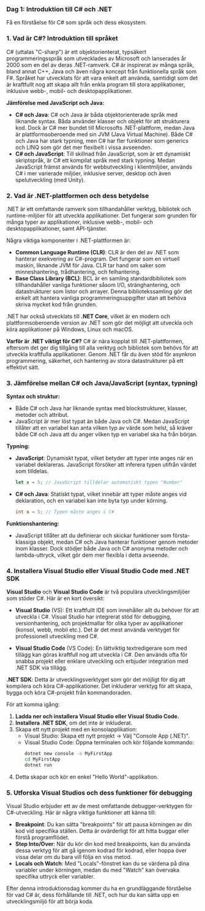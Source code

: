 ### Dag 1: Introduktion till C# och .NET
Få en förståelse för C# som språk och dess ekosystem.

### 1. **Vad är C#? Introduktion till språket**

C# (uttalas "C-sharp") är ett objektorienterat, typsäkert programmeringsspråk som utvecklades av Microsoft och lanserades år 2000 som en del av deras .NET-ramverk. C# är inspirerat av många språk, bland annat C++, Java och även några koncept från funktionella språk som F#. Språket har utvecklats för att vara enkelt att använda, samtidigt som det är kraftfullt nog att skapa allt från enkla program till stora applikationer, inklusive webb-, mobil- och desktopapplikationer.

**Jämförelse med JavaScript och Java:**
- **C# och Java**: C# och Java är båda objektorienterade språk med liknande syntax. Båda använder klasser och objekt för att strukturera kod. Dock är C# mer bundet till Microsofts .NET-plattform, medan Java är plattformsoberoende med sin JVM (Java Virtual Machine). Både C# och Java har stark typning, men C# har fler funktioner som generics och LINQ som gör det mer flexibelt i vissa avseenden.
- **C# och JavaScript**: Till skillnad från JavaScript, som är ett dynamiskt skriptspråk, är C# ett kompilat språk med stark typning. Medan JavaScript främst används för webbutveckling i klientmiljöer, används C# i mer varierade miljöer, inklusive server, desktop och även spelutveckling (med Unity).

### 2. **Vad är .NET-plattformen och dess betydelse**

.NET är ett omfattande ramverk som tillhandahåller verktyg, bibliotek och runtime-miljöer för att utveckla applikationer. Det fungerar som grunden för många typer av applikationer, inklusive webb-, mobil- och desktopapplikationer, samt API-tjänster.

Några viktiga komponenter i .NET-plattformen är:
- **Common Language Runtime (CLR)**: CLR är den del av .NET som hanterar exekvering av C#-program. Det fungerar som en virtuell maskin, liknande JVM för Java. CLR tar hand om saker som minneshantering, trådhantering, och felhantering.
- **Base Class Library (BCL)**: BCL är en samling standardbibliotek som tillhandahåller vanliga funktioner såsom I/O, stränghantering, och datastrukturer som listor och arrayer. Denna bibliotekssamling gör det enkelt att hantera vanliga programmeringsuppgifter utan att behöva skriva mycket kod från grunden.

.NET har också utvecklats till **.NET Core**, vilket är en modern och plattformsoberoende version av .NET som gör det möjligt att utveckla och köra applikationer på Windows, Linux och macOS.

**Varför är .NET viktigt för C#?**
C# är nära kopplat till .NET-plattformen, eftersom det ger dig tillgång till alla verktyg och bibliotek som behövs för att utveckla kraftfulla applikationer. Genom .NET får du även stöd för asynkron programmering, säkerhet, och hantering av stora datastrukturer på ett effektivt sätt.

### 3. **Jämförelse mellan C# och Java/JavaScript (syntax, typning)**

**Syntax och struktur:**
- Både C# och Java har liknande syntax med blockstrukturer, klasser, metoder och attribut.
- JavaScript är mer löst typat än både Java och C#. Medan JavaScript tillåter att en variabel kan anta vilken typ av värde som helst, så kräver både C# och Java att du anger vilken typ en variabel ska ha från början.

**Typning:**
- **JavaScript**: Dynamiskt typat, vilket betyder att typer inte anges när en variabel deklareras. JavaScript försöker att inferera typen utifrån värdet som tilldelas.
  ```javascript
  let x = 5; // JavaScript tilldelar automatiskt typen "Number"
  ```
- **C# och Java**: Statiskt typat, vilket innebär att typer måste anges vid deklaration, och en variabel kan inte byta typ under körning.
  ```csharp
  int x = 5; // Typen måste anges i C#
  ```

**Funktionshantering:**
- JavaScript tillåter att du definierar och skickar funktioner som första-klassiga objekt, medan C# och Java hanterar funktioner genom metoder inom klasser. Dock stödjer både Java och C# anonyma metoder och lambda-uttryck, vilket gör dem mer flexibla i detta avseende.

### 4. **Installera Visual Studio eller Visual Studio Code med .NET SDK**

**Visual Studio** och **Visual Studio Code** är två populära utvecklingsmiljöer som stöder C#. Här är en kort översikt:

- **Visual Studio** (VS): Ett kraftfullt IDE som innehåller allt du behöver för att utveckla i C#. Visual Studio har integrerat stöd för debugging, versionhantering, och projektmallar för olika typer av applikationer (konsol, webb, mobil etc.). Det är det mest använda verktyget för professionell utveckling med C#.
  
- **Visual Studio Code** (VS Code): En lättviktig textredigerare som med tillägg kan göras kraftfull nog att utveckla i C#. Den används ofta för snabba projekt eller enklare utveckling och erbjuder integration med .NET SDK via tillägg.

**.NET SDK**: Detta är utvecklingsverktyget som gör det möjligt för dig att kompilera och köra C#-applikationer. Det inkluderar verktyg för att skapa, bygga och köra C#-projekt från kommandoraden.

För att komma igång:
1. **Ladda ner och installera Visual Studio eller Visual Studio Code.**
2. **Installera .NET SDK**, om det inte är inkluderat.
3. Skapa ett nytt projekt med en konsolapplikation:
   - Visual Studio: Skapa ett nytt projekt -> Välj "Console App (.NET)".
   - Visual Studio Code: Öppna terminalen och kör följande kommando:
     ```bash
     dotnet new console -o MyFirstApp
     cd MyFirstApp
     dotnet run
     ```
4. Detta skapar och kör en enkel "Hello World"-applikation.

### 5. **Utforska Visual Studios och dess funktioner för debugging**

Visual Studio erbjuder ett av de mest omfattande debugger-verktygen för C#-utveckling. Här är några viktiga funktioner att känna till:
- **Breakpoint**: Du kan sätta "breakpoints" för att pausa körningen av din kod vid specifika ställen. Detta är ovärderligt för att hitta buggar eller förstå programflödet.
- **Step Into/Over**: När du kör din kod med breakpoints, kan du använda dessa verktyg för att gå igenom kodrad för kodrad, eller hoppa över vissa delar om du bara vill följa en viss metod.
- **Locals och Watch**: Med "Locals"-fönstret kan du se värdena på dina variabler under körningen, medan du med "Watch" kan övervaka specifika uttryck eller variabler.

Efter denna introduktionsdag kommer du ha en grundläggande förståelse för vad C# är, dess förhållande till .NET, och hur du kan sätta upp en utvecklingsmiljö för att börja koda.
